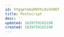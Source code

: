 ```yaml
---
id: hYgqeYa6oPWYXc8ihh0D7
title: Postscript
desc: ''
updated: 1639759165198
created: 1639759165198
---
```


